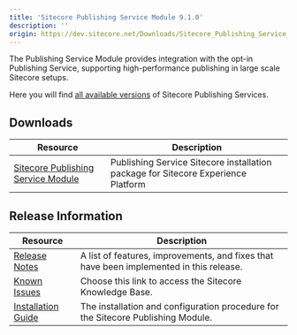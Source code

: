 ```yaml
---
title: 'Sitecore Publishing Service Module 9.1.0'
description: ''
origin: https://dev.sitecore.net/Downloads/Sitecore_Publishing_Service_Module/9x/Sitecore_Publishing_Service_Module_910.aspx
---
```


The Publishing Service Module provides integration with the opt-in Publishing Service, supporting high-performance publishing in large scale Sitecore setups.

Here you will find [all available versions](/downloads/Sitecore_Publishing_Service) of Sitecore Publishing Services.

## Downloads

| Resource                                                                                                                                                                                                                                          | Description                                                                       |
| ------------------------------------------------------------------------------------------------------------------------------------------------------------------------------------------------------------------------------------------------- | --------------------------------------------------------------------------------- |
| [Sitecore Publishing Service Module](https://scdp.blob.core.windows.net/downloads/Sitecore%20Publishing%20Service%20Module/9x/Sitecore%20Publishing%20Service%20Module%20910/Secure/Sitecore%20Publishing%20Module%209.1.0.0%20rev.%20r00554.zip) | Publishing Service Sitecore installation package for Sitecore Experience Platform |

## Release Information

| Resource                                                                                                                                                                                                                                      | Description                                                                             |
| --------------------------------------------------------------------------------------------------------------------------------------------------------------------------------------------------------------------------------------------- | --------------------------------------------------------------------------------------- |
| [Release Notes](/downloads/Sitecore_Publishing_Service_Module/9x/Sitecore_Publishing_Service_Module_910/Release_Notes)                                                                                                                        | A list of features, improvements, and fixes that have been implemented in this release. |
| [Known Issues](https://kb.sitecore.net/articles/431510)                                                                                                                                                                                       | Choose this link to access the Sitecore Knowledge Base.                                 |
| [Installation Guide](https://scdp.blob.core.windows.net/downloads/Sitecore%20Publishing%20Service%20Module/9x/Sitecore%20Publishing%20Service%20Module%20910/Secure/Publishing-Service-Module-Installation-and-Configuration-Guide-9.1.0.pdf) | The installation and configuration procedure for the Sitecore Publishing Module.        |
